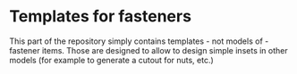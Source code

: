 # Templates for fasteners

This part of the repository simply contains templates - not models
of - fastener items. Those are designed to allow to design simple insets
in other models (for example to generate a cutout for nuts, etc.)
